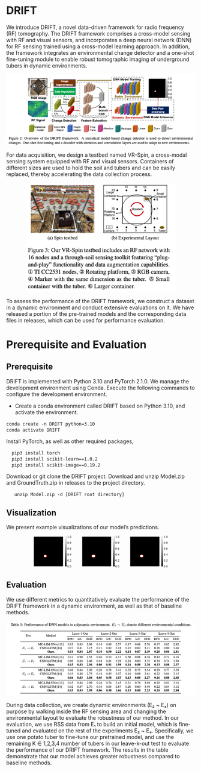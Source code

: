# DRIFT

We introduce DRIFT, a novel data-driven framework for radio frequency (RF) tomography. The DRIFT framework comprises a cross-model sensing with RF and visual sensors, and incorporates a deep neural network (DNN) for RF sensing trained using a cross-model learning approach. In addition, the framework integrates an environmental change detector and a one-shot fine-tuning module to enable robust tomographic imaging of underground tubers in dynamic environments. 

<p align="center">
  <img src="Images/architecture.png" alt="The DRIFT framework."/>
</p>

For data acquisition, we design a testbed named VR-Spin, a cross-modal sensing system equipped with RF and visual sensors. Containers of different sizes are used to hold the soil and tubers and can be easily replaced, thereby accelerating the data collection process.

<p align="center">
  <img src="Images/system.png" alt="The cross-modal system." width="400"/>
</p>

To assess the performance of the DRIFT framework, we construct a dataset in a dynamic environment and conduct extensive evaluations on it. We have released a portion of the pre-trained models and the corresponding data files in releases, which can be used for performance evaluation.

# Prerequisite and Evaluation
## Prerequisite
DRIFT is implemented with Python 3.10 and PyTorch 2.1.0. We manage the development environment using Conda. Execute the following commands to configure the development environment.
* Create a conda environment called DRIFT based on Python 3.10, and activate the environment.
```
conda create -n DRIFT python=3.10
conda activate DRIFT 
```
Install PyTorch, as well as other required packages, 
```
  pip3 install torch
  pip3 install scikit-learn==1.0.2
  pip3 install scikit-image==0.19.2
```
Download or git clone the DRIFT project. Download and unzip  Model.zip and GroundTruth.zip in releases to the project directory. 
```
   unzip Model.zip -d [DRIFT root directory]
```

## Visualization
We present example visualizations of our model’s predictions.

<p align="center">
  <img src="Images/vis0.png" width="20%" />
  &nbsp;&nbsp;&nbsp;&nbsp;&nbsp;
  <img src="Images/vis1.png" width="20%" />
  &nbsp;&nbsp;&nbsp;&nbsp;&nbsp;
  <img src="Images/vis2.png" width="20%" />
</p>

## Evaluation
We use different metrics to quantitatively evaluate the performance of the DRIFT framework in a dynamic environment, as well as that of baseline methods.
<p align="center">
  <img src="Images/result.png" alt="resutls."/>
</p>
During data collection, we create dynamic environments (E₂ ~ E₄) on purpose by walking inside the RF sensing area and changing the environmental layout to evaluate the robustness of our method. In our evaluation, we use RSS data from E₁ to build an initial model, which is fine-tuned and evaluated on the rest of the experiments E₂ ~ E₄. Specifically, we use one potato tuber to fine-tune our pretrained model, and use the remaining K ∈ 1,2,3,4 number of tubers in our leave-k-out test to evaluate the performance of our DRIFT framework. The results in the table demonstrate that our model achieves greater robustness compared to baseline methods.




